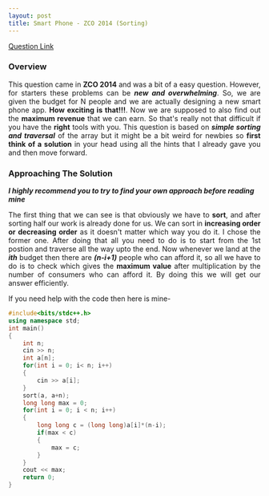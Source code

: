 ```yaml
---
layout: post
title: Smart Phone - ZCO 2014 (Sorting)
---
```


[Question Link]((https://www.codechef.com/ZCOPRAC/problems/ZCO14003))

### Overview

<div style="text-align: justify">
	This question came in <b>ZCO 2014</b> and was a bit of a easy question. However, for starters these problems can be <em><b>new and overwhelming</b></em>. So, we are given the budget for N people and we are actually designing a new smart phone app. <b>How exciting is that!!!</b>. Now we are supposed to also find out the <b>maximum revenue</b> that we can earn. So that's really not that difficult if you have the <b>right</b> tools with you. This question is based on <em><b>simple sorting and traversal</b></em> of the array but it might be a bit weird for newbies so <b>first think of a solution</b> in your head using all the hints that I already gave you and then move forward.
</div>

### Approaching The Solution

_**I highly recommend you to try to find your own approach before reading mine**_

<div style="text-align: justify">
	The first thing that we can see is that obviously we have to <b>sort</b>, and after sorting half our work is already done for us. We can sort in <b>increasing order or decreasing order</b> as it doesn't matter which way you do it. I chose the former one. After doing that all you need to do is to start from the 1st postion and traverse all the way upto the end. Now whenever we land at the <em><b>ith</b></em> budget then there are <em><b>(n-i+1)</b></em> people who can afford it, so all we have to do is to check which gives the <b>maximum value</b> after multiplication by the number of consumers who can afford it. By doing this we will get our answer efficiently.
</div>

If you need help with the code then here is mine-

```cpp
#include<bits/stdc++.h>
using namespace std;
int main()
{
	int n;
	cin >> n;
	int a[n];
	for(int i = 0; i< n; i++)
	{
		cin >> a[i];
	}
	sort(a, a+n);
	long long max = 0;
	for(int i = 0; i < n; i++)
	{
		long long c = (long long)a[i]*(n-i);
		if(max < c)
		{
			max = c;
		}		
	}
	cout << max;	
	return 0;
}
```

